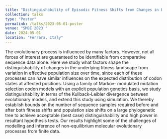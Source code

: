 ```yaml
---
title: "Distinguishability of Episodic Fitness Shifts from Changes in Effective Population"
collection: talks
type: "Poster"
permalink: /talks/2023-05-01-poster
venue: "SMBE 2023 "
date: 2024-05-01
location: "Ferrara, Italy"
---
```


The evolutionary process is influenced by many factors. However, not all forces of interest are guaranteed to be identifiable from comparative sequence data alone. Here we study what factors shape the distinguishability of changes in the underlying fitness landscape from variation in effective population size over time, since each of these processes can have similar influences on the expected distribution of codon states at affected positions. Using a family of Markov- modulated mutation selection codon models with an explicit population genetics basis, we study distinguishability in terms of the Kullback-Leibler divergence between evolutionary models, and extend this study using simulation. We thereby establish bounds on the number of sequence samples required before and after both fitness shifts and population size shifts on a large phylogenetic tree to achieve acceptable (best case) distinguishability and high power in resultant hypothesis tests. Our results highlight some of the challenges of modelling and inference of non-equilibrium molecular evolutionary processes from finite data.
